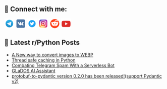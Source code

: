 ## 🔎 Connect with me:
[<img src="https://github.com/bullbesh/bullbesh/blob/main/images/Telegram.png" width="32" height="32" />](https://t.me/bullbesh)
[<img src="https://github.com/bullbesh/bullbesh/blob/main/images/VK.png" width="32" height="32" />](https://vk.com/bullbesh)
[<img src="https://github.com/bullbesh/bullbesh/blob/main/images/Twitter.png" width="32" height="32" />](https://twitter.com/bullbesh1)
[<img src="https://github.com/bullbesh/bullbesh/blob/main/images/Instagram.png" width="32" height="32" />](https://www.instagram.com/bullbesh)
[<img src="https://github.com/bullbesh/bullbesh/blob/main/images/Reddit.png" width="32" height="32" />](https://www.reddit.com/user/bullbesh)
[<img src="https://github.com/bullbesh/bullbesh/blob/main/images/YouTube.png" width="32" height="32" />](https://www.youtube.com/channel/UCtfjRs6uzgq5mfm8S06WTcg)

## 📕 Latest r/Python Posts
<!-- BLOG-POST-LIST:START -->
- [A New way to convert images to WEBP](https://www.reddit.com/r/Python/comments/16mnta6/a_new_way_to_convert_images_to_webp/)
- [Thread safe caching in Python](https://www.reddit.com/r/Python/comments/16mn7kr/thread_safe_caching_in_python/)
- [Combating Telegram Spam With a Serverless Bot](https://www.reddit.com/r/Python/comments/16ml24r/combating_telegram_spam_with_a_serverless_bot/)
- [GLaDOS AI Assistant](https://www.reddit.com/r/Python/comments/16mktuq/glados_ai_assistant/)
- [protobuf-to-pydantic version 0.2.0 has been released!&lpar;support Pydantic v2&rpar;](https://www.reddit.com/r/Python/comments/16mgbqa/protobuftopydantic_version_020_has_been/)
<!-- BLOG-POST-LIST:END -->

